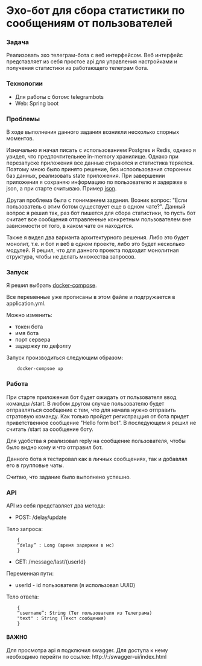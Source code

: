# Эхо-бот для сбора статистики по сообщениям от пользователей

### Задача
Реализовать эхо телеграм-бота с веб интерфейсом. 
Веб интерфейс представляет из себя простое api для управления настройками 
и получения статистики из работающего телеграм бота.

### Технологии
* Для работы с ботом: telegrambots
* Web: Spring boot

### Проблемы
В ходе выполнения данного задания возникли несколько спорных 
моментов. 

Изначально я начал писать с использованием Postgres и Redis, 
однако я увидел, что предпочтительнее in-memory хранилище. 
Однако при перезапуске приложения все данные стираются и 
статистика теряется. Поэтому мною было принято решение, без
испоользования сторонних баз данных, 
реализовать state приложения. При завершении 
приложения я сохраняю информацию по пользователю и задержке
в json, а при старте считываю. Пример [json](state/state.json).


Другая проблема была с пониманием задания. Возник вопрос: 
"Если пользователь с этим ботом существует еще в одном чате?".
Данный вопрос я решил так, раз бот пишется для сбора статистики, 
то пусть бот считает все сообщения отправленные конкретным
пользователем вне зависимости от того, в каком чате он находится.


Также я видел два варианта архитектурного решения. Либо это будет
монолит, т.е. и бот и веб в одном проекте, либо это будет 
несколько модулей. Я решил, что для данного проекта подходит
монолитная структура, чтобы не делать множества запросов.


### Запуск

Я решил выбрать [docker-compose](docker-compose.yml). 

Все переменные уже прописаны в этом файле и подгружается в 
application.yml.

Можно изменить:
* токен бота
* имя бота 
* порт сервера
* задержку по дефолту

Запуск производиться следующим образом:
```
    docker-compsoe up
```


### Работа
При старте приложения бот будет ожидать от пользователя 
ввод команды /start. В любом другом случае пользователю будет
отправляться сообщение с тем, что для начала нужно отправить
стратовую команду. Как только пройдет регистрацция от бота
придет приветственное сообщение "Hello form bot". 
В последующем я решил не считать /start 
за сообщение боту.

Для удобства я реализовал reply на сообщение пользователя, 
чтобы было видно кому и что отправил бот. 

Данного бота я тестировал как в личных сообщениях, так и 
добавлял его в групповые чаты.

Считаю, что задание было выполнено успешно. 

### API 

API из себя представляет два метода: 
* POST: /delay/update

Тело запроса: 
```
    {
	“delay” : Long (время задержки в мс)
    }
```

* GET: /message/last/{userId}

Переменная пути: 
- userId - id пользователя (я использовал UUID)

Тело ответа:
```
    {
	“username”: String (Тег пользователя из Телеграма)
	"text" : String (Текст сообщения)
    }
```


#### ВАЖНО 

Для просмотра api я подключил swagger. Для доступа к нему 
необходимо перейти по ссылке: http://<ip>:<port>/swagger-ui/index.html

